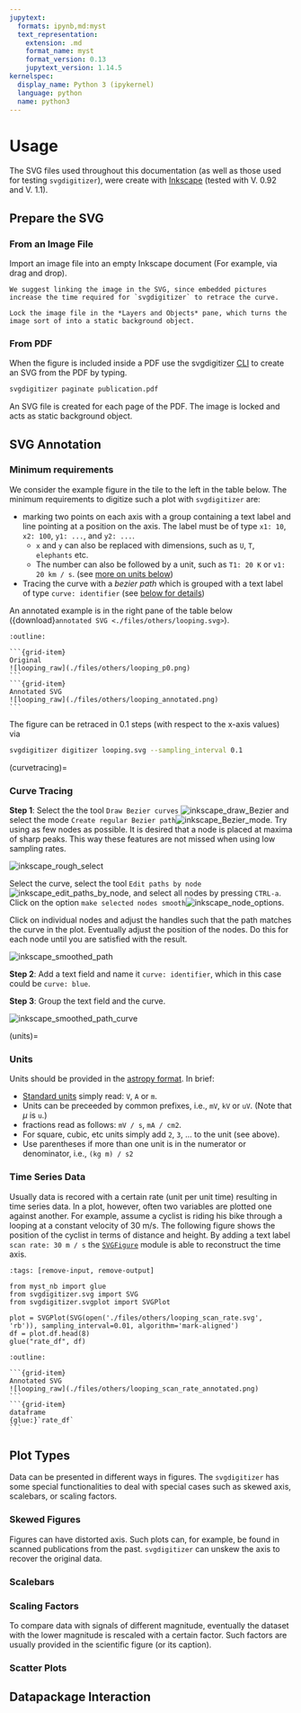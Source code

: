 ```yaml
---
jupytext:
  formats: ipynb,md:myst
  text_representation:
    extension: .md
    format_name: myst
    format_version: 0.13
    jupytext_version: 1.14.5
kernelspec:
  display_name: Python 3 (ipykernel)
  language: python
  name: python3
---
```


Usage
=====

The SVG files used throughout this documentation (as well as those used for testing `svgdigitizer`), were create with [Inkscape](https://inkscape.org/) (tested with V. 0.92 and V. 1.1).

## Prepare the SVG

### From an Image File

Import an image file into an empty Inkscape document (For example, via drag and drop).

```{hint}
We suggest linking the image in the SVG, since embedded pictures increase the time required for `svgdigitizer` to retrace the curve.
```

```{hint}
Lock the image file in the *Layers and Objects* pane, which turns the image sort of into a static background object.
```

### From PDF

When the figure is included inside a PDF use the svgdigitizer [CLI](/cli.md) to create an SVG from the PDF by typing.

```sh
svgdigitizer paginate publication.pdf
```

An SVG file is created for each page of the PDF. The image is locked and acts as static background object.

## SVG Annotation

### Minimum requirements

We consider the example figure in the tile to the left in the table below.
The minimum requirements to digitize such a plot with `svgdigitizer` are:

* marking two points on each axis with a group containing a text label and line pointing at a position on the axis. The label must be of type `x1: 10`, `x2: 100`, `y1: ...`, and `y2: ...`.
  * `x` and `y` can also be replaced with dimensions, such as `U`, `T`, `elephants` etc.
  * The number can also be followed by a unit, such as `T1: 20 K` or `v1: 20 km / s`. (see [more on units below](units))
* Tracing the curve with a *bezier path*  which is grouped with a text label of type `curve: identifier` (see [below for details](curvetracing))

An annotated example is in the right pane of the table below ({download}`annotated SVG <./files/others/looping.svg>`).

````{grid} 2
:outline:

```{grid-item}
Original
![looping_raw](./files/others/looping_p0.png)
```
```{grid-item}
Annotated SVG
![looping_raw](./files/others/looping_annotated.png)
```
````

The figure can be retraced in 0.1 steps (with respect to the x-axis values) via

```sh
svgdigitizer digitizer looping.svg --sampling_interval 0.1
```

(curvetracing)=
### Curve Tracing

**Step 1**: Select the the tool `Draw Bezier curves` ![inkscape_draw_Bezier](./files/images/inkscape_draw_Bezier.png) and select the mode `Create regular Bezier path`![inkscape_Bezier_mode](./files/images/inkscape_Bezier_mode.png). Try using as few nodes as possible. It is desired that a node is placed at maxima of sharp peaks. This way these features are not missed when using low sampling rates.

![inkscape_rough_select](./files/images/inkscape_rough_select.png)

Select the curve, select the tool `Edit paths by node`![inkscape_edit_paths_by_node](./files/images/inkscape_edit_paths_by_node.png), and select all nodes by pressing `CTRL-a`. Click on the option `make selected nodes smooth`![inkscape_node_options](./files/images/inkscape_node_options.png).

Click on individual nodes and adjust the handles such that the path matches the curve in the plot. Eventually adjust the position of the nodes. Do this for each node until you are satisfied with the result.

![inkscape_smoothed_path](files/images/inkscape_smoothed_path.png)

**Step 2**: Add a text field and name it `curve: identifier`, which in this case could be `curve: blue`.

**Step 3**: Group the text field and the curve.

![inkscape_smoothed_path_curve](files/images/inkscape_smoothed_path_curve.png)

(units)=
### Units

Units should be provided in the [astropy format](https://docs.astropy.org/en/stable/units/index.html). In brief:

* [Standard units](https://docs.astropy.org/en/stable/units/standard_units.html) simply read: `V`, `A` or `m`.
* Units can be preceeded by common prefixes, i.e., `mV`, `kV` or `uV`. (Note that $\mu$ is `u`.)
* fractions read as follows: `mV / s`, `mA / cm2`.
* For square, cubic, etc units simply add `2`, `3`, ... to the unit (see above).
* Use parentheses if more than one unit is in the numerator or denominator, i.e., `(kg m) / s2`

### Time Series Data

Usually data is recored with a certain rate (unit per unit time) resulting in time series data. In a plot, however, often two variables are plotted one against another. For example, assume a cyclist is riding his bike through a looping at a constant velocity of 30 m/s. The following figure shows the position of the cyclist in terms of distance and height. By adding a text label `scan rate: 30 m / s` the [`SVGFigure`](api/svgfigure.md) module is able to reconstruct the time axis.

```{code-cell} ipython3
:tags: [remove-input, remove-output]

from myst_nb import glue
from svgdigitizer.svg import SVG
from svgdigitizer.svgplot import SVGPlot

plot = SVGPlot(SVG(open('./files/others/looping_scan_rate.svg', 'rb')), sampling_interval=0.01, algorithm='mark-aligned')
df = plot.df.head(8)
glue("rate_df", df)
```

````{grid} 2
:outline:

```{grid-item}
Annotated SVG
![looping_raw](./files/others/looping_scan_rate_annotated.png)
```
```{grid-item}
dataframe
{glue:}`rate_df`
```
````

## Plot Types

Data can be presented in different ways in figures. The `svgdigitizer` has some special functionalities to deal with special cases such as skewed axis, scalebars, or scaling factors.

### Skewed Figures

Figures can have distorted axis. Such plots can, for example, be found in scanned publications from the past. `svgdigitizer` can unskew the axis to recover the original data.

### Scalebars



### Scaling Factors

To compare data with signals of different magnitude, eventually the dataset with the lower magnitude is rescaled with a certain factor. Such factors are usually provided in the scientific figure (or its caption).

### Scatter Plots

## Datapackage Interaction
